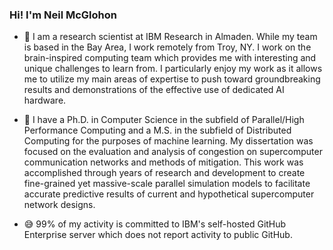 ### Hi! I'm Neil McGlohon

- 💬 I am a research scientist at IBM Research in Almaden.
While my team is based in the Bay Area, I work remotely from Troy, NY.
I work on the brain-inspired computing team which provides me with interesting and unique challenges to learn from.
I particularly enjoy my work as it allows me to utilize my main areas of expertise to push toward
groundbreaking results and demonstrations of the effective use of dedicated AI hardware.

- 🏫 I have a Ph.D. in Computer Science in the subfield of Parallel/High Performance Computing and a M.S. in the subfield of Distributed Computing for the purposes of machine learning.
  My dissertation was focused on the evaluation and analysis of congestion on supercomputer communication networks and methods of mitigation.
  This work was accomplished through years of research and development to create fine-grained yet massive-scale parallel simulation models to facilitate
  accurate predictive results of current and hypothetical supercomputer network designs.

- 😅 99% of my activity is committed to IBM's self-hosted GitHub Enterprise server which does not report activity to public GitHub.
